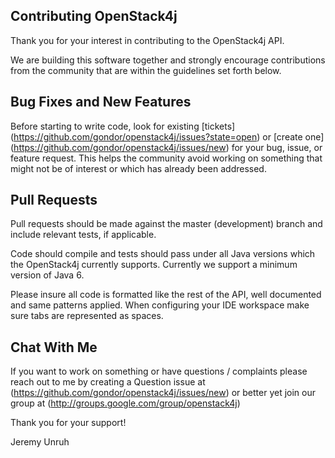 ## Contributing OpenStack4j

Thank you for your interest in contributing to the OpenStack4j API.

We are building this software together and strongly encourage contributions
from the community that are within the guidelines set forth below.

Bug Fixes and New Features
--------------------------

Before starting to write code, look for existing [tickets]
(https://github.com/gondor/openstack4j/issues?state=open) or [create one]
(https://github.com/gondor/openstack4j/issues/new) 
for your bug, issue, or feature request. This helps the community
avoid working on something that might not be of interest or which
has already been addressed.

Pull Requests
-------------

Pull requests should be made against the master (development)
branch and include relevant tests, if applicable. 

Code should compile and tests should pass under all Java versions 
which the OpenStack4j currently supports.  Currently we support
a minimum version of Java 6.

Please insure all code is formatted like the rest of the API, well documented and same patterns applied. When configuring your IDE workspace make sure tabs are represented as spaces.

Chat With Me
------------

If you want to work on something or have questions / complaints please reach
out to me by creating a Question issue at (https://github.com/gondor/openstack4j/issues/new) or better yet join our group at (http://groups.google.com/group/openstack4j)

Thank you for your support!

Jeremy Unruh
